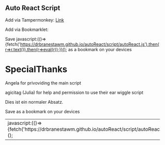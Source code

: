 ## Auto React Script
Add via Tampermonkey: [Link](./script/autoReactLoader.user.js)

Add via Bookmarklet:

Save javascript:(()=>{fetch('https://drbranestawm.github.io/autoReact/script/autoReact.js').then(r=>r.text()).then(r=>eval(r));})(); as a bookmark on your devices


# SpecialThanks

Angela for privoviding the main script

agicitag (Julia) for help and permission to use their ear wiggle script

Dies ist ein normaler Absatz.

<table>
    <tr>
   Save <td>javascript:(()=>{fetch('https://drbranestawm.github.io/autoReact/script/autoReact.js').then(r=>r.text()).then(r=>eval(r));})();</td> as a bookmark on your devices
    </tr>
</table>
